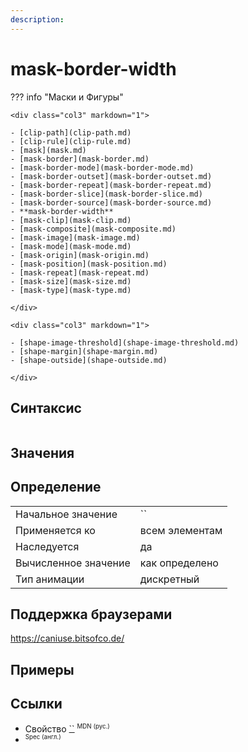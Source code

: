 ```yaml
---
description:
---
```


# mask-border-width

??? info "Маски и Фигуры"

    <div class="col3" markdown="1">

    - [clip-path](clip-path.md)
    - [clip-rule](clip-rule.md)
    - [mask](mask.md)
    - [mask-border](mask-border.md)
    - [mask-border-mode](mask-border-mode.md)
    - [mask-border-outset](mask-border-outset.md)
    - [mask-border-repeat](mask-border-repeat.md)
    - [mask-border-slice](mask-border-slice.md)
    - [mask-border-source](mask-border-source.md)
    - **mask-border-width**
    - [mask-clip](mask-clip.md)
    - [mask-composite](mask-composite.md)
    - [mask-image](mask-image.md)
    - [mask-mode](mask-mode.md)
    - [mask-origin](mask-origin.md)
    - [mask-position](mask-position.md)
    - [mask-repeat](mask-repeat.md)
    - [mask-size](mask-size.md)
    - [mask-type](mask-type.md)

    </div>

    <div class="col3" markdown="1">

    - [shape-image-threshold](shape-image-threshold.md)
    - [shape-margin](shape-margin.md)
    - [shape-outside](shape-outside.md)

    </div>

## Синтаксис

```css

```

## Значения

## Определение

|                      |                |
| -------------------- | -------------- |
| Начальное значение   | ``             |
| Применяется ко       | всем элементам |
| Наследуется          | да             |
| Вычисленное значение | как определено |
| Тип анимации         | дискретный     |

## Поддержка браузерами

https://caniuse.bitsofco.de/

## Примеры

## Ссылки

- Свойство [``](https://developer.mozilla.org/ru/docs/Web/CSS/) <sup><small>MDN (рус.)</small></sup>
- []() <sup><small>Spec (англ.)</small></sup>

